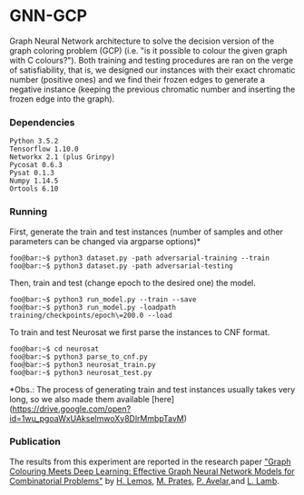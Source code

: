 # GNN-GCP
Graph Neural Network architecture to solve the decision version of the graph coloring problem (GCP) (i.e. "is it possible
to colour the given graph with C colours?"). Both training and testing procedures are ran on the verge of satisfiability, that is,
we designed our instances with their exact chromatic number (positive ones) and we find their frozen edges to generate a negative
instance (keeping the previous chromatic number and inserting the frozen edge into the graph).


### Dependencies
```
Python 3.5.2
Tensorflow 1.10.0
Networkx 2.1 (plus Grinpy)
Pycosat 0.6.3
Pysat 0.1.3
Numpy 1.14.5
Ortools 6.10

```
### Running
First, generate the train and test instances (number of samples and other parameters can be changed via argparse options)*
```console
foo@bar:~$ python3 dataset.py -path adversarial-training --train
foo@bar:~$ python3 dataset.py -path adversarial-testing
```
Then, train and test (change epoch to the desired one) the model. 
```console
foo@bar:~$ python3 run_model.py --train --save
foo@bar:~$ python3 run_model.py -loadpath training/checkpoints/epoch\=200.0 --load
```

To train and test Neurosat we first parse the instances to CNF format. 
```console
foo@bar:~$ cd neurosat
foo@bar:~$ python3 parse_to_cnf.py
foo@bar:~$ python3 neurosat_train.py
foo@bar:~$ python3 neurosat_test.py
```

*Obs.: The process of generating train and test instances usually takes very long, so we also made them available [here] (https://drive.google.com/open?id=1wu_pgoaWxUAkselmwoXy8DlrMmbpTavM)

### Publication
The results from this experiment are reported in the research paper ["Graph Colouring Meets Deep Learning: Effective Graph Neural Network Models for Combinatorial Problems"](https://arxiv.org/abs/1903.04598) by [H. Lemos](http://dblp.org/pers/hd/l/Lemos:Henrique), [M. Prates](http://dblp.org/pers/hd/p/Prates:Marcelo_O=_R=), [P. Avelar](http://dblp.org/pers/hd/a/Avelar:Pedro_H=_C=),and [L. Lamb](http://dblp.org/pers/hd/l/Lamb:Lu=iacute=s_C=).
